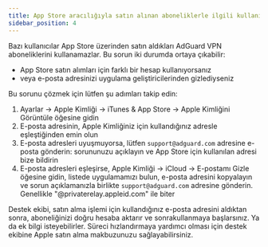 ```yaml
---
title: App Store aracılığıyla satın alınan aboneliklerle ilgili kullanım sorunları
sidebar_position: 4
---
```


Bazı kullanıcılar App Store üzerinden satın aldıkları AdGuard VPN aboneliklerini kullanamazlar. Bu sorun iki durumda ortaya çıkabilir:

- App Store satın alımları için farklı bir hesap kullanıyorsanız
- veya e-posta adresinizi uygulama geliştiricilerinden gizlediyseniz

Bu sorunu çözmek için lütfen şu adımları takip edin:

1. Ayarlar → Apple Kimliği → iTunes & App Store → Apple Kimliğini Görüntüle öğesine gidin
1. E-posta adresinin, Apple Kimliğiniz için kullandığınız adresle eşleştiğinden emin olun
1. E-posta adresleri uyuşmuyorsa, lütfen `support@adguard.com` adresine e-posta gönderin: sorununuzu açıklayın ve App Store için kullanılan adresi bize bildirin
1. E-posta adresleri eşleşirse, Apple Kimliği → iCloud → E-postamı Gizle öğesine gidin, listede uygulamamızı bulun, e-posta adresini kopyalayın ve sorun açıklamanızla birlikte `support@adguard.com` adresine gönderin. Genellikle "@privaterelay.appleid.com" ile biter

Destek ekibi, satın alma işlemi için kullandığınız e-posta adresini aldıktan sonra, aboneliğinizi doğru hesaba aktarır ve sonrakullanmaya başlarsınız. Ya da ek bilgi isteyebilirler. Süreci hızlandırmaya yardımcı olması için destek ekibine Apple satın alma makbuzunuzu sağlayabilirsiniz.
